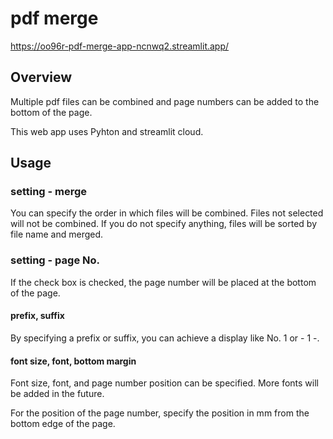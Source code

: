 # pdf merge

https://oo96r-pdf-merge-app-ncnwq2.streamlit.app/

## Overview

Multiple pdf files can be combined and page numbers can be added to the bottom of the page.

This web app uses Pyhton and streamlit cloud.

## Usage

### setting - merge

You can specify the order in which files will be combined. Files not selected will not be combined. If you do not specify anything, files will be sorted by file name and merged.


### setting - page No.

If the check box is checked, the page number will be placed at the bottom of the page.

#### prefix, suffix

By specifying a prefix or suffix, you can achieve a display like No. 1 or - 1 -.

#### font size, font, bottom margin

Font size, font, and page number position can be specified. More fonts will be added in the future. 

For the position of the page number, specify the position in mm from the bottom edge of the page.
